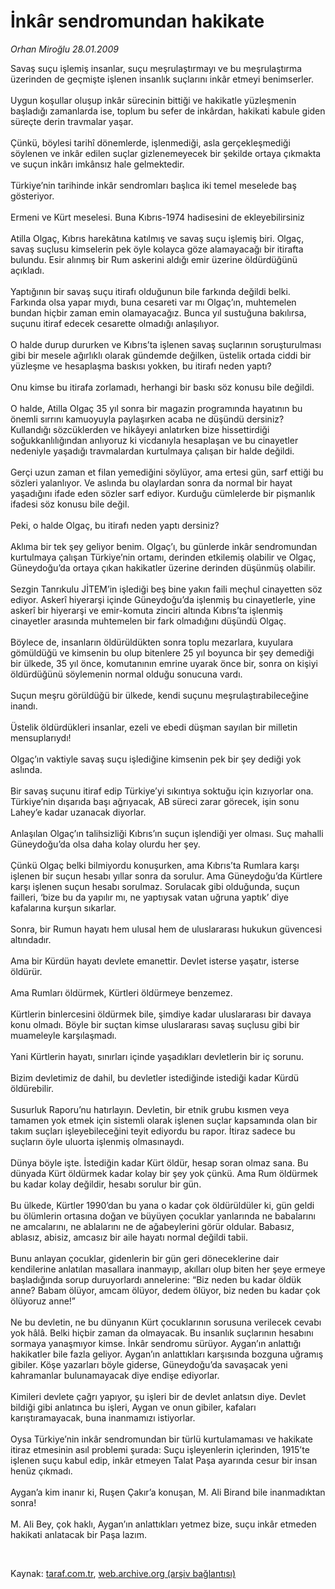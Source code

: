 # İnkâr sendromundan hakikate

*Orhan Miroğlu 28.01.2009*

<div class="taraf_structure_2col_1zq">
<div class="margen_n">



 <p>Savaş suçu işlemiş insanlar, suçu meşrulaştırmayı ve bu meşrulaştırma üzerinden de geçmişte işlenen insanlık suçlarını inkâr etmeyi benimserler. <br/><br/>Uygun koşullar oluşup inkâr sürecinin bittiği ve hakikatle yüzleşmenin başladığı zamanlarda ise, toplum bu sefer de inkârdan, hakikati kabule giden süreçte derin travmalar yaşar. <br/><br/>Çünkü, böylesi tarihî dönemlerde, işlenmediği, asla gerçekleşmediği söylenen ve inkâr edilen suçlar gizlenemeyecek bir şekilde ortaya çıkmakta ve suçun inkârı imkânsız hale gelmektedir. <br/><br/>Türkiye’nin tarihinde inkâr sendromları başlıca iki temel meselede baş gösteriyor. <br/><br/>Ermeni ve Kürt meselesi. Buna Kıbrıs-1974 hadisesini de ekleyebilirsiniz <br/><br/>Atilla Olgaç, Kıbrıs harekâtına katılmış ve savaş suçu işlemiş biri. Olgaç, savaş suçlusu kimselerin pek öyle kolayca göze alamayacağı bir itirafta bulundu. Esir alınmış bir Rum askerini aldığı emir üzerine öldürdüğünü açıkladı. <br/><br/>Yaptığının bir savaş suçu itirafı olduğunun bile farkında değildi belki. Farkında olsa yapar mıydı, buna cesareti var mı Olgaç’ın, muhtemelen bundan hiçbir zaman emin olamayacağız. Bunca yıl sustuğuna bakılırsa, suçunu itiraf edecek cesarette olmadığı anlaşılıyor. <br/><br/>O halde durup dururken ve Kıbrıs’ta işlenen savaş suçlarının soruşturulması gibi bir mesele ağırlıklı olarak gündemde değilken, üstelik ortada ciddi bir yüzleşme ve hesaplaşma baskısı yokken, bu itirafı neden yaptı? <br/><br/>Onu kimse bu itirafa zorlamadı, herhangi bir baskı söz konusu bile değildi. <br/><br/>O halde, Atilla Olgaç 35 yıl sonra bir magazin programında hayatının bu önemli sırrını kamuoyuyla paylaşırken acaba ne düşündü dersiniz? Kullandığı sözcüklerden ve hikâyeyi anlatırken bize hissettirdiği soğukkanlılığından anlıyoruz ki vicdanıyla hesaplaşan ve bu cinayetler nedeniyle yaşadığı travmalardan kurtulmaya çalışan bir halde değildi. <br/><br/>Gerçi uzun zaman et filan yemediğini söylüyor, ama ertesi gün, sarf ettiği bu sözleri yalanlıyor. Ve aslında bu olaylardan sonra da normal bir hayat yaşadığını ifade eden sözler sarf ediyor. Kurduğu cümlelerde bir pişmanlık ifadesi söz konusu bile değil. <br/><br/>Peki, o halde Olgaç, bu itirafı neden yaptı dersiniz? <br/><br/>Aklıma bir tek şey geliyor benim. Olgaç’ı, bu günlerde inkâr sendromundan kurtulmaya çalışan Türkiye’nin ortamı, derinden etkilemiş olabilir ve Olgaç, Güneydoğu’da ortaya çıkan hakikatler üzerine derinden düşünmüş olabilir. <br/><br/>Sezgin Tanrıkulu JİTEM’in işlediği beş bine yakın faili meçhul cinayetten söz ediyor. Askerî hiyerarşi içinde Güneydoğu’da işlenmiş bu cinayetlerle, yine askerî bir hiyerarşi ve emir-komuta zinciri altında Kıbrıs’ta işlenmiş cinayetler arasında muhtemelen bir fark olmadığını düşündü Olgaç. <br/><br/>Böylece de, insanların öldürüldükten sonra toplu mezarlara, kuyulara gömüldüğü ve kimsenin bu olup bitenlere 25 yıl boyunca bir şey demediği bir ülkede, 35 yıl önce, komutanının emrine uyarak önce bir, sonra on kişiyi öldürdüğünü söylemenin normal olduğu sonucuna vardı. <br/><br/>Suçun meşru görüldüğü bir ülkede, kendi suçunu meşrulaştırabileceğine inandı. <br/><br/>Üstelik öldürdükleri insanlar, ezeli ve ebedi düşman sayılan bir milletin mensuplarıydı! <br/><br/>Olgaç’ın vaktiyle savaş suçu işlediğine kimsenin pek bir şey dediği yok aslında. <br/><br/>Bir savaş suçunu itiraf edip Türkiye’yi sıkıntıya soktuğu için kızıyorlar ona. Türkiye’nin dışarıda başı ağrıyacak, AB süreci zarar görecek, işin sonu Lahey’e kadar uzanacak diyorlar. <br/><br/>Anlaşılan Olgaç’ın talihsizliği Kıbrıs’ın suçun işlendiği yer olması. Suç mahalli Güneydoğu’da olsa daha kolay olurdu her şey. <br/><br/>Çünkü Olgaç belki bilmiyordu konuşurken, ama Kıbrıs’ta Rumlara karşı işlenen bir suçun hesabı yıllar sonra da sorulur. Ama Güneydoğu’da Kürtlere karşı işlenen suçun hesabı sorulmaz. Sorulacak gibi olduğunda, suçun failleri, ‘bize bu da yapılır mı, ne yaptıysak vatan uğruna yaptık’ diye kafalarına kurşun sıkarlar. <br/><br/>Sonra, bir Rumun hayatı hem ulusal hem de uluslararası hukukun güvencesi altındadır. <br/><br/>Ama bir Kürdün hayatı devlete emanettir. Devlet isterse yaşatır, isterse öldürür. <br/><br/>Ama Rumları öldürmek, Kürtleri öldürmeye benzemez. <br/><br/>Kürtlerin binlercesini öldürmek bile, şimdiye kadar uluslararası bir davaya konu olmadı. Böyle bir suçtan kimse uluslararası savaş suçlusu gibi bir muameleyle karşılaşmadı. <br/><br/>Yani Kürtlerin hayatı, sınırları içinde yaşadıkları devletlerin bir iç sorunu. <br/><br/>Bizim devletimiz de dahil, bu devletler istediğinde istediği kadar Kürdü öldürebilir. <br/><br/>Susurluk Raporu’nu hatırlayın. Devletin, bir etnik grubu kısmen veya tamamen yok etmek için sistemli olarak işlenen suçlar kapsamında olan bir takım suçları işleyebileceğini teyit ediyordu bu rapor. İtiraz sadece bu suçların öyle uluorta işlenmiş olmasınaydı. <br/><br/>Dünya böyle işte. İstediğin kadar Kürt öldür, hesap soran olmaz sana. Bu dünyada Kürt öldürmek kadar kolay bir şey yok çünkü. Ama Rum öldürmek bu kadar kolay değildir, hesabı sorulur bir gün. <br/><br/>Bu ülkede, Kürtler 1990’dan bu yana o kadar çok öldürüldüler ki, gün geldi bu ölümlerin ortasına doğan ve büyüyen çocuklar yanlarında ne babalarını ne amcalarını, ne ablalarını ne de ağabeylerini görür oldular. Babasız, ablasız, abisiz, amcasız bir aile hayatı normal değildi tabii. <br/><br/>Bunu anlayan çocuklar, gidenlerin bir gün geri döneceklerine dair kendilerine anlatılan masallara inanmayıp, akılları olup biten her şeye ermeye başladığında sorup duruyorlardı annelerine: “Biz neden bu kadar öldük anne? Babam ölüyor, amcam ölüyor, dedem ölüyor, biz neden bu kadar çok ölüyoruz anne!” <br/><br/>Ne bu devletin, ne bu dünyanın Kürt çocuklarının sorusuna verilecek cevabı yok hâlâ. Belki hiçbir zaman da olmayacak. Bu insanlık suçlarının hesabını sormaya yanaşmıyor kimse. İnkâr sendromu sürüyor. Aygan’ın anlattığı hakikatler bile fazla geliyor. Aygan’ın anlattıkları karşısında bozguna uğramış gibiler. Köşe yazarları böyle giderse, Güneydoğu’da savaşacak yeni kahramanlar bulunamayacak diye endişe ediyorlar. <br/><br/>Kimileri devlete çağrı yapıyor, şu işleri bir de devlet anlatsın diye. Devlet bildiği gibi anlatınca bu işleri, Aygan ve onun gibiler, kafaları karıştıramayacak, buna inanmamızı istiyorlar. <br/><br/>Oysa Türkiye’nin inkâr sendromundan bir türlü kurtulamaması ve hakikate itiraz etmesinin asıl problemi şurada: Suçu işleyenlerin içlerinden, 1915’te işlenen suçu kabul edip, inkâr etmeyen Talat Paşa ayarında cesur bir insan henüz çıkmadı. <br/><br/>Aygan’a kim inanır ki, Ruşen Çakır’a konuşan, M. Ali Birand bile inanmadıktan sonra! <br/><br/>M. Ali Bey, çok haklı, Aygan’ın anlattıkları yetmez bize, suçu inkâr etmeden hakikati anlatacak bir Paşa lazım.</p>

<br/>


<div id="taraf_not">
</div>

</div>


</div>

Kaynak: [taraf.com.tr](http://www.taraf.com.tr:80/makale/3755.htm), [web.archive.org (arşiv bağlantısı)](http://web.archive.org/web/20090521202729/http://www.taraf.com.tr:80/makale/3755.htm)
